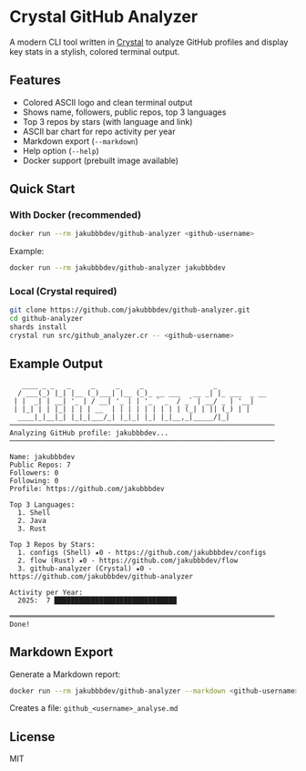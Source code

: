 # Crystal GitHub Analyzer

A modern CLI tool written in [Crystal](https://crystal-lang.org/) to analyze GitHub profiles and display key stats in a stylish, colored terminal output.

## Features
- Colored ASCII logo and clean terminal output
- Shows name, followers, public repos, top 3 languages
- Top 3 repos by stars (with language and link)
- ASCII bar chart for repo activity per year
- Markdown export (`--markdown`)
- Help option (`--help`)
- Docker support (prebuilt image available)

## Quick Start

### With Docker (recommended)
```sh
docker run --rm jakubbbdev/github-analyzer <github-username>
```
Example:
```sh
docker run --rm jakubbbdev/github-analyzer jakubbbdev
```

### Local (Crystal required)
```sh
git clone https://github.com/jakubbbdev/github-analyzer.git
cd github-analyzer
shards install
crystal run src/github_analyzer.cr -- <github-username>
```

## Example Output
```
   ____ _ _   _     _     _     _                 _
  / ___(_) |_| |__ (_)___| |__ (_)_ __ ___   __ _| |_ ___  _ __
 | |  _| | __| '_ | / __| '_ | | '_ ` _  / _` | __/ _ | '__|
 | |_| | | |_| | | | __  | | | | | | | | | (_| | || (_) | |
  ____|_|__|_| |_|_|___/_| |_|_| |_| |_|__,_|_____/|_|
─────────────────────────────────────────────────────────────────
Analyzing GitHub profile: jakubbbdev...
─────────────────────────────────────────────────────────────────

Name: jakubbbdev
Public Repos: 7
Followers: 0
Following: 0
Profile: https://github.com/jakubbbdev

Top 3 Languages:
  1. Shell
  2. Java
  3. Rust

Top 3 Repos by Stars:
  1. configs (Shell) ★0 - https://github.com/jakubbbdev/configs
  2. flow (Rust) ★0 - https://github.com/jakubbbdev/flow
  3. github-analyzer (Crystal) ★0 - https://github.com/jakubbbdev/github-analyzer

Activity per Year:
  2025:  7 ██████████████████████████████

═════════════════════════════════════════════════════════════════
Done!
```

## Markdown Export
Generate a Markdown report:
```sh
docker run --rm jakubbbdev/github-analyzer --markdown <github-username>
```
Creates a file: `github_<username>_analyse.md`

## License
MIT 